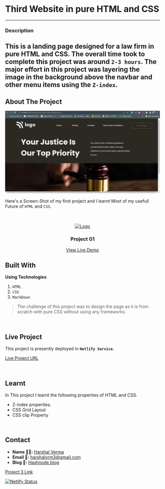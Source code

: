 # Third Website in pure HTML and CSS
---
### Description 
This is a landing page designed for a law firm in pure HTML and CSS. The overall time took to complete this project was around `2-3 hours`. The major effort in this project was layering the image in the background above the navbar and other menu items using the `Z-index`. 
---

<!-- ABOUT THE PROJECT -->

## About The Project

![Project 01](./final_screenshot_project-03.png)

Here's a Screen-Shot of my first project and I learnt Most of my usefull Future of `HTML` and `CSS`.
<br>
<br>

<!-- PROJECT LOGO -->
<br/>
<div align="center">
  <a href="https://github.com/harshalvrm">
    <img src="https://learncodeonline.in/mascot.png" alt="Logo" width="80">
  </a>

<h3 align="center">Project 01</h3>

  <p align="center">   
    <a href="https://harshalvrm-project03.netlify.app">View Live Demo</a>
  </p>
</div>

## Built With

**Using Technologies**

1. `HTML`
2. `CSS`
3. `MarkDown`

> The challenge of this project was to design the page as it is from scratch with pure CSS without using any frameworks.

<br>

## Live Project

This project is presently deployed in **`Netlify Service`**.



[Live Project URL](harshalvrm-project03.netlify.app)
<br>

<!-- LEARNT -->
<br>

## Learnt
In This project I learnt the following properties of HTML and CSS.
- Z-index properties.
- CSS Grid Layout
- CSS clip Property


<br>
<!-- CONTACT -->

## Contact

- **Name 👨‍💻:** [Harshal Verma](https://github.com/harshalvrm)
- **Email 📧:** [harshalvrm3@gmail.com](mailto:harshalvrm3@gmail.com)
- **Blog 📝:** [Hashnode blog](https://xadai.hashnode.dev/)

[Project 3 Link](https://harshalvrm-project03.netlify.app) 

[![Netlify Status](https://api.netlify.com/api/v1/badges/5072a6ea-dd2a-4ce2-8ae3-b58b8fe8fa26/deploy-status)](https://app.netlify.com/sites/harshalvrm-project03/deploys)





